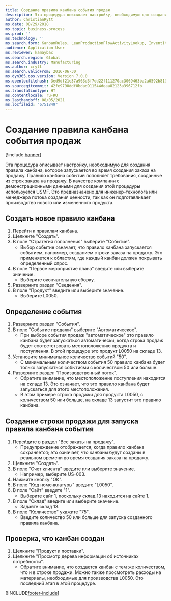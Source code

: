 ```yaml
---
title: Создание правила канбана события продаж
description: Эта процедура описывает настройку, необходимую для создания правила канбана, которое запускается во время создания заказа на продажу.
author: ChristianRytt
ms.date: 08/29/2018
ms.topic: business-process
ms.prod: ''
ms.technology: ''
ms.search.form: KanbanRules, LeanProductionFlowActivityLookup, InventItemIdLookupSimple, SalesTableListPage, SalesCreateOrder, SalesTable, LeanPeggingTree
audience: Application User
ms.reviewer: kamaybac
ms.search.region: Global
ms.search.industry: Manufacturing
ms.author: crytt
ms.search.validFrom: 2016-06-30
ms.dyn365.ops.version: Version 7.0.0
ms.openlocfilehash: 3ed9df21e37a963d3f7dd22f111270ac3069463ba2a0592b8133cef919567f78
ms.sourcegitcommit: 42fe9790ddf0bdad911544deaa82123a396712fb
ms.translationtype: HT
ms.contentlocale: ru-RU
ms.lasthandoff: 08/05/2021
ms.locfileid: "6751849"
---
```

# <a name="create-a-sales-event-kanban-rule"></a>Создание правила канбана события продаж

[!include [banner](../../includes/banner.md)]

Эта процедура описывает настройку, необходимую для создания правила канбана, которое запускается во время создания заказа на продажу. Правило канбана событий пополняет требования, созданные из строк заказа на продажу. В качестве компании с демонстрационными данными для создания этой процедуры используется USMF. Это предназначено для инженер-технолога или менеджера потока создания ценности, так как он подготавливает производство нового или измененного продукта.




## <a name="create-a-new-kanban-rule"></a>Создать новое правило канбана
1. Перейти к правилам канбана.
2. Щелкните "Создать".
3. В поле "Стратегия пополнения" выберите "Событие".
    * Выбор событие означает, что правило канбана запускается событием, например, созданием строки заказа на продажу.   Это применяется к областям, где каждый канбан должен покрывать определенный спрос.  
4. В поле "Первое мероприятие плана" введите или выберите значение.
    * Выберите окончательную сборку.  
5. Разверните раздел "Сведения".
6. В поле "Продукт" введите или выберите значение.
    * Выберите L0050.  

## <a name="define-an-event"></a>Определение события
1. Разверните раздел "События".
2. В поле "Событие продажи" выберите "Автоматическое".
    * При выборе события продаж "автоматическое" это правило канбана будет запускаться автоматически, когда строка продаж будет соответствовать местоположению продукта и поступления. В этой процедуре это продукт L0050 на складе 13.  
3. Установите минимальное количество событий "50".
    * С минимальным количеством события 50 правило канбана будет только запускаться событиями с количеством 50 или больше.  
4. Разверните раздел "Производственный поток".
    * Обратите внимание, что местоположение поступления находится на складе 13. Это означает, что это правило канбана будет запускаться для этого местоположения.  
    * В этом примере строка продажи для продукта L0050, с количеством 50 или больше, на складе 13 запустит это правило канбана.  

## <a name="create-sales-line-to-trigger-event-kanban-rule"></a>Создание строки продажи для запуска правила канбана события
1. Перейдите в раздел "Все заказы на продажу".
    * Предупреждение отображается, когда правило канбана сохраняется; это означает, что канбаны будут созданы в реальном времени во время создания заказа на продажу.  
2. Щелкните "Создать".
3. В поле "Счет клиента" введите или выберите значение.
    * Например, выберите US-003.  
4. Нажмите кнопку "OК".
5. В поле "Код номенклатуры" введите "L0050".
6. В поле "Сайт" введите "1".
    * Выберите сайт 1, поскольку склад 13 находится на сайте 1.  
7. В поле "Склад" введите или выберите значение.
    * Задайте склад 13.  
8. В поле "Количество" укажите "75".
    * Введите количество 50 или больше для запуска созданного правила канбана.  

## <a name="verify-that-kanban-is-created"></a>Проверка, что канбан создан
1. Щелкните "Продукт и поставки".
2. Щелкните "Просмотр дерева информации об источниках потребности".
    * Обратите внимание, что создается канбан с тем же количеством, что и в строке продажи. Можно также просмотреть расходы на материалы, необходимые для производства L0050. Это последний этап в этой процедуре.  



[!INCLUDE[footer-include](../../../includes/footer-banner.md)]